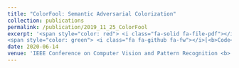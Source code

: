 ```yaml
---
title: "ColorFool: Semantic Adversarial Colorization"
collection: publications
permalink: /publication/2019_11_25_ColorFool
excerpt: '<span style="color: red"> <i class="fa-solid fa-file-pdf"></i>[<b>Paper</b>](https://arxiv.org/pdf/1911.10891.pdf) </span>,
<span style="color: green"> <i class="fa fa-github fa-fw"></i>[<b>Code</b>](https://github.com/AliShahin/ColorFool) </span>.'
date: 2020-06-14
venue: 'IEEE Conference on Computer Vision and Pattern Recognition <b> (CVPR)</b>'
---
```


